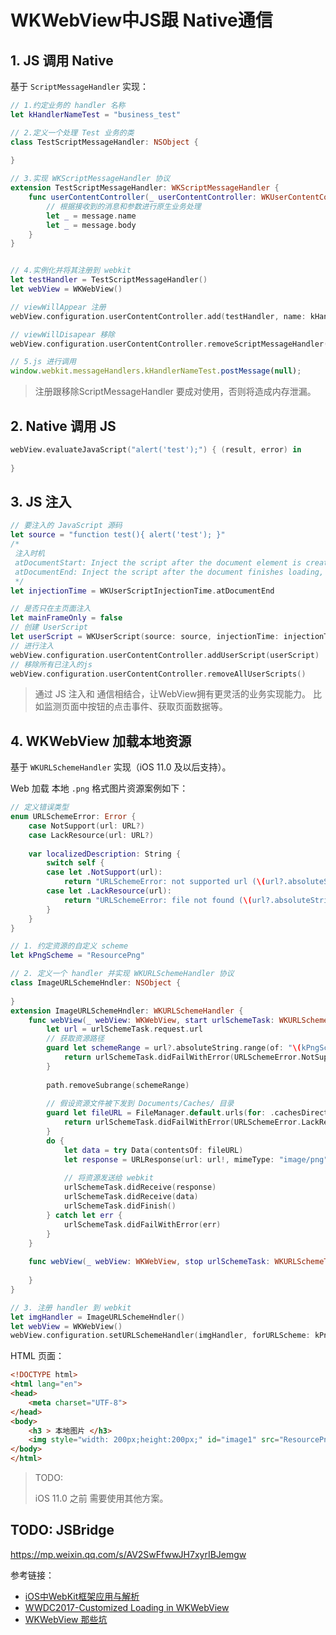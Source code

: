 # WKWebView中JS跟 Native通信

## 1. JS 调用 Native

基于 `ScriptMessageHandler` 实现：

```swift
// 1.约定业务的 handler 名称
let kHandlerNameTest = "business_test"

// 2.定义一个处理 Test 业务的类
class TestScriptMessageHandler: NSObject {
    
}

// 3.实现 WKScriptMessageHandler 协议
extension TestScriptMessageHandler: WKScriptMessageHandler {
    func userContentController(_ userContentController: WKUserContentController, didReceive message: WKScriptMessage) {
        // 根据接收到的消息和参数进行原生业务处理
        let _ = message.name
        let _ = message.body
    }
}


// 4.实例化并将其注册到 webkit
let testHandler = TestScriptMessageHandler()
let webView = WKWebView()

// viewWillAppear 注册
webView.configuration.userContentController.add(testHandler, name: kHandlerNameTest)

// viewWillDisapear 移除
webView.configuration.userContentController.removeScriptMessageHandler(forName: kHandlerNameTest)
```

```js
// 5.js 进行调用
window.webkit.messageHandlers.kHandlerNameTest.postMessage(null);
```

> 注册跟移除ScriptMessageHandler 要成对使用，否则将造成内存泄漏。

## 2. Native 调用 JS

```swift
webView.evaluateJavaScript("alert('test');") { (result, error) in
        
}
```

## 3. JS 注入

```swift
// 要注入的 JavaScript 源码
let source = "function test(){ alert('test'); }"
/*
 注入时机
 atDocumentStart: Inject the script after the document element is created, but before any other content is loaded.
 atDocumentEnd: Inject the script after the document finishes loading, but before other subresources finish loading.
 */
let injectionTime = WKUserScriptInjectionTime.atDocumentEnd

// 是否只在主页面注入
let mainFrameOnly = false
// 创建 UserScript
let userScript = WKUserScript(source: source, injectionTime: injectionTime, forMainFrameOnly: mainFrameOnly)
// 进行注入
webView.configuration.userContentController.addUserScript(userScript)
// 移除所有已注入的js
webView.configuration.userContentController.removeAllUserScripts()
```

> 通过 JS 注入和 通信相结合，让WebView拥有更灵活的业务实现能力。
> 比如监测页面中按钮的点击事件、获取页面数据等。

## 4. WKWebView 加载本地资源

基于 `WKURLSchemeHandler` 实现（iOS 11.0 及以后支持）。

Web 加载 本地 `.png` 格式图片资源案例如下：

```swift
// 定义错误类型
enum URLSchemeError: Error {
    case NotSupport(url: URL?)
    case LackResource(url: URL?)
    
    var localizedDescription: String {
        switch self {
        case let .NotSupport(url):
            return "URLSchemeError: not supported url (\(url?.absoluteString ?? "unknowned"))"
        case let .LackResource(url):
            return "URLSchemeError: file not found (\(url?.absoluteString ?? "unknowned"))"
        }
    }
}

// 1. 约定资源的自定义 scheme
let kPngScheme = "ResourcePng"

// 2. 定义一个 handler 并实现 WKURLSchemeHandler 协议
class ImageURLSchemeHndler: NSObject {
    
}
extension ImageURLSchemeHndler: WKURLSchemeHandler {
    func webView(_ webView: WKWebView, start urlSchemeTask: WKURLSchemeTask) {
        let url = urlSchemeTask.request.url
        // 获取资源路径
        guard let schemeRange = url?.absoluteString.range(of: "\(kPngScheme)://"), var path = url?.absoluteString else {
            return urlSchemeTask.didFailWithError(URLSchemeError.NotSupport(url: url))
        }
        
        path.removeSubrange(schemeRange)
        
        // 假设资源文件被下发到 Documents/Caches/ 目录
        guard let fileURL = FileManager.default.urls(for: .cachesDirectory, in: .userDomainMask).first?.appendingPathComponent(path) else {
            return urlSchemeTask.didFailWithError(URLSchemeError.LackResource(url: url))
        }
        do {
            let data = try Data(contentsOf: fileURL)
            let response = URLResponse(url: url!, mimeType: "image/png", expectedContentLength: data.count, textEncodingName: nil)
            
            // 将资源发送给 webkit
            urlSchemeTask.didReceive(response)
            urlSchemeTask.didReceive(data)
            urlSchemeTask.didFinish()
        } catch let err {
            urlSchemeTask.didFailWithError(err)
        }
    }
    
    func webView(_ webView: WKWebView, stop urlSchemeTask: WKURLSchemeTask) {
        
    }
}

// 3. 注册 handler 到 webkit
let imgHandler = ImageURLSchemeHndler()
let webView = WKWebView()
webView.configuration.setURLSchemeHandler(imgHandler, forURLScheme: kPngScheme)
```
HTML 页面：

```html
<!DOCTYPE html>
<html lang="en">
<head>
    <meta charset="UTF-8">
</head>
<body>
    <h3 > 本地图片 </h3>
    <img style="width: 200px;height:200px;" id="image1" src="ResourcePng://path/test.png" />
</body>
</html>
```
> TODO:
> 
>  iOS 11.0 之前 需要使用其他方案。 

## TODO: JSBridge
https://mp.weixin.qq.com/s/AV2SwFfwwJH7xyrIBJemgw

参考链接：

- [iOS中WebKit框架应用与解析](https://www.cnblogs.com/fengmin/p/5737355.html)
- [WWDC2017-Customized Loading in WKWebView](https://www.jianshu.com/p/7f01b9038999)
- [WKWebView 那些坑](https://mp.weixin.qq.com/s/rhYKLIbXOsUJC_n6dt9UfA?)